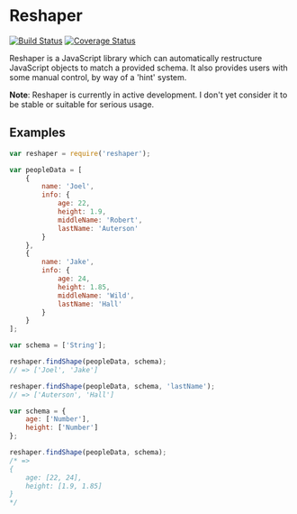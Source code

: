 # Reshaper

[![Build Status](https://travis-ci.org/JoelOtter/reshaper.svg?branch=master)](https://travis-ci.org/JoelOtter/reshaper) [![Coverage Status](https://coveralls.io/repos/github/JoelOtter/reshaper/badge.svg?branch=master)](https://coveralls.io/github/JoelOtter/reshaper?branch=master)

Reshaper is a JavaScript library which can automatically restructure JavaScript objects to match a provided schema. It also provides users with some manual control, by way of a 'hint' system.

**Note**: Reshaper is currently in active development. I don't yet consider it to be stable or suitable for serious usage.

## Examples

```javascript
var reshaper = require('reshaper');

var peopleData = [
    {
        name: 'Joel',
        info: {
            age: 22,
            height: 1.9,
            middleName: 'Robert',
            lastName: 'Auterson'
        }
    },
    {
        name: 'Jake',
        info: {
            age: 24,
            height: 1.85,
            middleName: 'Wild',
            lastName: 'Hall'
        }
    }
];

var schema = ['String'];

reshaper.findShape(peopleData, schema);
// => ['Joel', 'Jake']

reshaper.findShape(peopleData, schema, 'lastName');
// => ['Auterson', 'Hall']

var schema = {
    age: ['Number'],
    height: ['Number']
};

reshaper.findShape(peopleData, schema);
/* =>
{
    age: [22, 24],
    height: [1.9, 1.85]
}
*/

```
